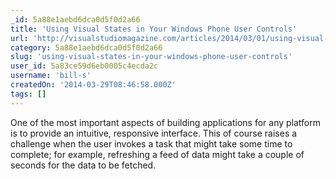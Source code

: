 ```yaml
---
_id: 5a88e1aebd6dca0d5f0d2a66
title: 'Using Visual States in Your Windows Phone User Controls'
url: 'http://visualstudiomagazine.com/articles/2014/03/01/using-visual-states-in-your-windows-phone-user-controls.aspx'
category: 5a88e1aebd6dca0d5f0d2a66
slug: 'using-visual-states-in-your-windows-phone-user-controls'
user_id: 5a83ce59d6eb0005c4ecda2c
username: 'bill-s'
createdOn: '2014-03-29T08:46:58.000Z'
tags: []
---
```


One of the most important aspects of building applications for any platform is to provide an intuitive, responsive interface. This of course raises a challenge when the user invokes a task that might take some time to complete; for example, refreshing a feed of data might take a couple of seconds for the data to be fetched.
